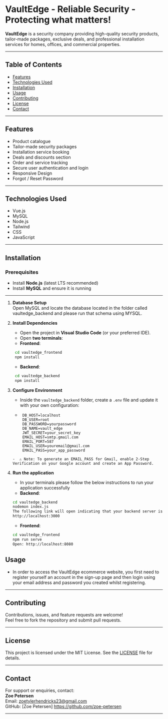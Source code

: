 # VaultEdge - Reliable Security - Protecting what matters!

**VaultEdge** is a security company providing high-quality security products, tailor-made packages, exclusive deals, and professional installation services for homes, offices, and commercial properties.

---

## Table of Contents

- [Features](#features)  
- [Technologies Used](#technologies-used)  
- [Installation](#installation)  
- [Usage](#usage)  
- [Contributing](#contributing)  
- [License](#license)  
- [Contact](#contact)  

---

## Features

- Product catalogue 
- Tailor-made security packages
- Installation service booking  
- Deals and discounts section
- Order and service tracking
- Secure user authentication and login 
- Responsive Design 
- Forgot / Reset Password  

---

## Technologies Used

- Vue.js
- MySQL 
- Node.js  
- Tailwind
- CSS  
- JavaScript 

---

## Installation

### Prerequisites
- Install **Node.js** (latest LTS recommended)
- Install **MySQL** and ensure it is running
---

1. **Database Setup**  
  Open MySQL and locate the database located in the folder called vaultedge_backend and please run that schema using MYSQL.

2. **Install Dependencies**  
   -  Open the project in **Visual Studio Code** (or your        preferred IDE).
   - Open **two terminals**:
   - **Frontend**:
    ```bash
     cd vaultedge_frontend
     npm install
    ```
   - **Backend**:
    ```bash
     cd vaultedge_backend
     npm install
    ```

3. **Configure Environment**  
   - Inside the `vaultedge_backend` folder, create a `.env` file and update it with your own configuration:
   - ```env
      DB_HOST=localhost
      DB_USER=root
      DB_PASSWORD=yourpassword
      DB_NAME=vault_edge
      JWT_SECRET=your_secret_key
      EMAIL_HOST=smtp.gmail.com
      EMAIL_PORT=587
      EMAIL_USER=youremail@gmail.com
      EMAIL_PASS=your_app_password
    ```
   -  ⚠️ Note: To generate an EMAIL_PASS for Gmail, enable 2-Step Verification on your Google account and create an App Password.

4. **Run the application**  
   - In your terminals please follow the below instructions to run your application successfully 
   - **Backend**:
    ```bash
    cd vaultedge_backend
    nodemon index.js
    The following link will open indicating that your backend server is successfully running :
    http://localhost:3000
    ```
   - **Frontend**:
    ```bash
    cd vaultedge_frontend
    npm run serve
    Open: http://localhost:8080

## Usage

- In order to access the VaultEdge ecommerce website, you first need to register yourself an account in the sign-up page and then login using your email address and password you created whilst registering.

---


## Contributing

Contributions, issues, and feature requests are welcome!  
Feel free to fork the repository and submit pull requests.  

---

## License

This project is licensed under the MIT License. See the [LICENSE](LICENSE) file for details.

---

## Contact

For support or enquiries, contact:  
**Zoe Petersen**  
Email: zoetylerhendricks23@gmail.com  
GitHub: [Zoe Petersen] https://github.com/zoe-petersen

---
